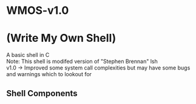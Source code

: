 # WMOS-v1.0
# (Write My Own Shell)
A basic shell in C <br>
Note: This shell is modifed version of "Stephen Brennan" lsh <br>
v1.0 -> Improved some system call complexities but may have some bugs and warnings which to lookout for  

## Shell Components
